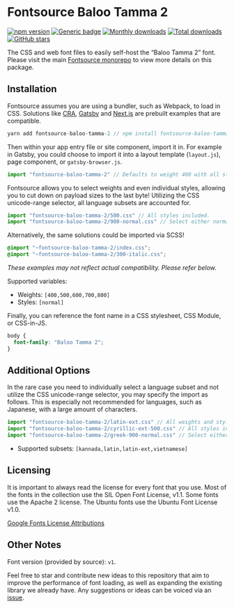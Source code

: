 # Fontsource Baloo Tamma 2

[![npm version](https://badge.fury.io/js/fontsource-baloo-tamma-2.svg)](https://www.npmjs.com/package/fontsource-baloo-tamma-2) [![Generic badge](https://img.shields.io/badge/fontsource-passing-brightgreen)](https://github.com/fontsource/fontsource) [![Monthly downloads](https://badgen.net/npm/dm/fontsource-baloo-tamma-2)](https://github.com/fontsource/fontsource) [![Total downloads](https://badgen.net/npm/dt/fontsource-baloo-tamma-2)](https://github.com/fontsource/fontsource) [![GitHub stars](https://img.shields.io/github/stars/DecliningLotus/fontsource.svg?style=social&label=Star)](https://github.com/fontsource/fontsource/stargazers)

The CSS and web font files to easily self-host the “Baloo Tamma 2” font. Please visit the main [Fontsource monorepo](https://github.com/fontsource/fontsource) to view more details on this package.

## Installation

Fontsource assumes you are using a bundler, such as Webpack, to load in CSS. Solutions like [CRA](https://create-react-app.dev/), [Gatsby](https://www.gatsbyjs.org/) and [Next.js](https://nextjs.org/) are prebuilt examples that are compatible.

```javascript
yarn add fontsource-baloo-tamma-2 // npm install fontsource-baloo-tamma-2
```

Then within your app entry file or site component, import it in. For example in Gatsby, you could choose to import it into a layout template (`layout.js`), page component, or `gatsby-browser.js`.

```javascript
import "fontsource-baloo-tamma-2" // Defaults to weight 400 with all styles included.
```

Fontsource allows you to select weights and even individual styles, allowing you to cut down on payload sizes to the last byte! Utilizing the CSS unicode-range selector, all language subsets are accounted for.

```javascript
import "fontsource-baloo-tamma-2/500.css" // All styles included.
import "fontsource-baloo-tamma-2/900-normal.css" // Select either normal or italic.
```

Alternatively, the same solutions could be imported via SCSS!

```scss
@import "~fontsource-baloo-tamma-2/index.css";
@import "~fontsource-baloo-tamma-2/300-italic.css";
```

_These examples may not reflect actual compatibility. Please refer below._

Supported variables:

- Weights: `[400,500,600,700,800]`
- Styles: `[normal]`

Finally, you can reference the font name in a CSS stylesheet, CSS Module, or CSS-in-JS.

```css
body {
  font-family: "Baloo Tamma 2";
}
```

## Additional Options

In the rare case you need to individually select a language subset and not utilize the CSS unicode-range selector, you may specify the import as follows. This is especially not recommended for languages, such as Japanese, with a large amount of characters.

```javascript
import "fontsource-baloo-tamma-2/latin-ext.css" // All weights and styles included.
import "fontsource-baloo-tamma-2/cyrillic-ext-500.css" // All styles included.
import "fontsource-baloo-tamma-2/greek-900-normal.css" // Select either normal or italic.
```

- Supported subsets: `[kannada,latin,latin-ext,vietnamese]`

## Licensing

It is important to always read the license for every font that you use.
Most of the fonts in the collection use the SIL Open Font License, v1.1. Some fonts use the Apache 2 license. The Ubuntu fonts use the Ubuntu Font License v1.0.

[Google Fonts License Attributions](https://fonts.google.com/attribution)

## Other Notes

Font version (provided by source): `v1`.

Feel free to star and contribute new ideas to this repository that aim to improve the performance of font loading, as well as expanding the existing library we already have. Any suggestions or ideas can be voiced via an [issue](https://github.com/fontsource/fontsource/issues).
